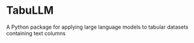 # TabuLLM
A Python package for applying large language models to tabular datasets containing text columns
